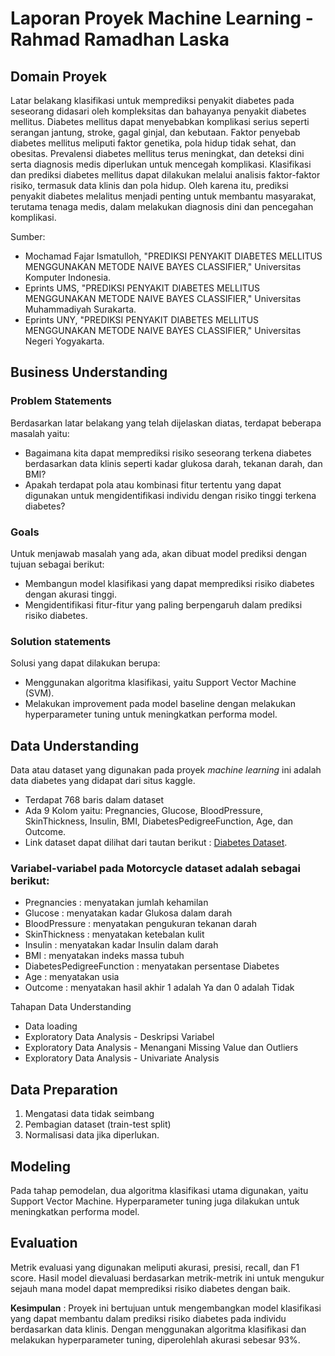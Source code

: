 # Laporan Proyek Machine Learning - Rahmad Ramadhan Laska

## Domain Proyek

Latar belakang klasifikasi untuk memprediksi penyakit diabetes pada seseorang didasari oleh kompleksitas dan bahayanya penyakit diabetes mellitus. Diabetes mellitus dapat menyebabkan komplikasi serius seperti serangan jantung, stroke, gagal ginjal, dan kebutaan. Faktor penyebab diabetes mellitus meliputi faktor genetika, pola hidup tidak sehat, dan obesitas. Prevalensi diabetes mellitus terus meningkat, dan deteksi dini serta diagnosis medis diperlukan untuk mencegah komplikasi. Klasifikasi dan prediksi diabetes mellitus dapat dilakukan melalui analisis faktor-faktor risiko, termasuk data klinis dan pola hidup. Oleh karena itu, prediksi penyakit diabetes melalitus menjadi penting untuk membantu masyarakat, terutama tenaga medis, dalam melakukan diagnosis dini dan pencegahan komplikasi. 

Sumber:
* Mochamad Fajar Ismatulloh, "PREDIKSI PENYAKIT DIABETES MELLITUS MENGGUNAKAN METODE NAIVE BAYES CLASSIFIER," Universitas Komputer Indonesia.
* Eprints UMS, "PREDIKSI PENYAKIT DIABETES MELLITUS MENGGUNAKAN METODE NAIVE BAYES CLASSIFIER," Universitas Muhammadiyah Surakarta.
* Eprints UNY, "PREDIKSI PENYAKIT DIABETES MELLITUS MENGGUNAKAN METODE NAIVE BAYES CLASSIFIER," Universitas Negeri Yogyakarta.


## Business Understanding

### Problem Statements

Berdasarkan latar belakang yang telah dijelaskan diatas, terdapat beberapa masalah yaitu:
- Bagaimana kita dapat memprediksi risiko seseorang terkena diabetes berdasarkan data klinis seperti kadar glukosa darah, tekanan darah, dan BMI?
- Apakah terdapat pola atau kombinasi fitur tertentu yang dapat digunakan untuk mengidentifikasi individu dengan risiko tinggi terkena diabetes?

### Goals

Untuk menjawab masalah yang ada, akan dibuat model prediksi dengan tujuan sebagai berikut:
- Membangun model klasifikasi yang dapat memprediksi risiko diabetes dengan akurasi tinggi.
- Mengidentifikasi fitur-fitur yang paling berpengaruh dalam prediksi risiko diabetes.

### Solution statements
Solusi yang dapat dilakukan berupa:
- Menggunakan algoritma klasifikasi, yaitu Support Vector Machine (SVM).
- Melakukan improvement pada model baseline dengan melakukan hyperparameter tuning untuk meningkatkan performa model.

## Data Understanding
Data atau dataset yang digunakan pada proyek *machine learning* ini adalah data diabetes yang didapat dari situs kaggle. 
- Terdapat 768 baris dalam dataset 
- Ada 9 Kolom yaitu: Pregnancies, Glucose, BloodPressure, SkinThickness, Insulin, BMI, DiabetesPedigreeFunction, Age, dan Outcome. 
- Link dataset dapat dilihat dari tautan berikut : [Diabetes Dataset](https://www.kaggle.com/datasets/whenamancodes/predict-diabities/data).


### Variabel-variabel pada Motorcycle dataset adalah sebagai berikut:  
* Pregnancies   : menyatakan jumlah kehamilan
* Glucose       : menyatakan kadar Glukosa dalam darah
* BloodPressure : menyatakan pengukuran tekanan darah
* SkinThickness :	menyatakan ketebalan kulit
* Insulin       :	menyatakan kadar Insulin dalam darah
* BMI 	        : menyatakan indeks massa tubuh
* DiabetesPedigreeFunction : menyatakan persentase Diabetes
* Age                      : menyatakan usia
* Outcome : menyatakan hasil akhir 1 adalah Ya dan 0 adalah Tidak

Tahapan Data Understanding
- Data loading
- Exploratory Data Analysis - Deskripsi Variabel
- Exploratory Data Analysis - Menangani Missing Value dan Outliers
- Exploratory Data Analysis - Univariate Analysis
 
## Data Preparation
1. Mengatasi data tidak seimbang
2. Pembagian dataset (train-test split)
3. Normalisasi data jika diperlukan.

## Modeling

Pada tahap pemodelan, dua algoritma klasifikasi utama digunakan, yaitu Support Vector Machine. Hyperparameter tuning juga dilakukan untuk meningkatkan performa model.

## Evaluation
Metrik evaluasi yang digunakan meliputi akurasi, presisi, recall, dan F1 score. Hasil model dievaluasi berdasarkan metrik-metrik ini untuk mengukur sejauh mana model dapat memprediksi risiko diabetes dengan baik.

**Kesimpulan** :  Proyek ini bertujuan untuk mengembangkan model klasifikasi yang dapat membantu dalam prediksi risiko diabetes pada individu berdasarkan data klinis. Dengan menggunakan algoritma klasifikasi dan melakukan hyperparameter tuning, diperolehlah akurasi sebesar 93%.

